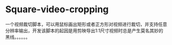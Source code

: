 # Square-video-cropping
一个视频裁切脚本，可以用鼠标画出矩形或者正方形对视频进行裁切，并支持任意分辨率输出，开发该脚本的起因是用剪映导出1:1尺寸视频时总是产生莫名其妙的黑线。。。。。。
